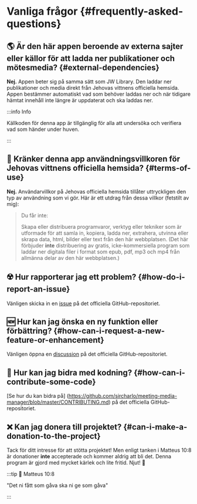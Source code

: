 # Vanliga frågor {#frequently-asked-questions}

## :earth_americas: Är den här appen beroende av externa sajter eller källor för att ladda ner publikationer och mötesmedia? {#external-dependencies}

**Nej.** Appen beter sig på samma sätt som JW Library. Den laddar ner publikationer och media direkt från Jehovas vittnens officiella hemsida. Appen bestämmer automatiskt vad som behöver laddas ner och när tidigare hämtat innehåll inte längre är uppdaterat och ska laddas ner.

:::info Info

Källkoden för denna app är tillgänglig för alla att undersöka och verifiera vad som händer under huven.

:::

## :thinking: Kränker denna app användningsvillkoren för Jehovas vittnens officiella hemsida? {#terms-of-use}

**Nej.** Användarvillkor på Jehovas officiella hemsida tillåter uttryckligen den typ av användning som vi gör. Här är ett utdrag från dessa villkor (fetstilt av mig):

> Du får inte:
>
> Skapa eller distribuera programvaror, verktyg eller tekniker som är utformade för att samla in, kopiera, ladda ner, extrahera, utvinna eller skrapa data, html, bilder eller text från den här webbplatsen. (Det här förbjuder **inte** distribuering av gratis, icke-kommersiella program som laddar ner digitala filer i format som epub, pdf, mp3 och mp4 från allmänna delar av den här webbplatsen.)

## :radioactive: Hur rapporterar jag ett problem? {#how-do-i-report-an-issue}

Vänligen skicka in en [issue](https://github.com/sircharlo/meeting-media-manager/issues) på det officiella GitHub-repositoriet.

## :new: Hur kan jag önska en ny funktion eller förbättring? {#how-can-i-request-a-new-feature-or-enhancement}

Vänligen öppna en [discussion](https://github.com/sircharlo/meeting-media-manager/diskussioner) på det officiella GitHub-repositoriet.

## :handshake: Hur kan jag bidra med kodning? {#how-can-i-contribute-some-code}

[Se hur du kan bidra på] (https://github.com/sircharlo/meeting-media-manager/blob/master/CONTRIBUTING.md) på det officiella GitHub-repositoriet.

## :x: Kan jag donera till projektet? {#can-i-make-a-donation-to-the-project}

Tack för ditt intresse för att stötta projektet! Men enligt tanken i Matteus 10:8 är donationer **inte** accepterade och kommer aldrig att bli det. Denna program är gjord med mycket kärlek och lite fritid. Njut! :tada:

:::tip :book: Matteus 10:8

"Det ni fått som gåva ska ni ge som gåva"

:::
